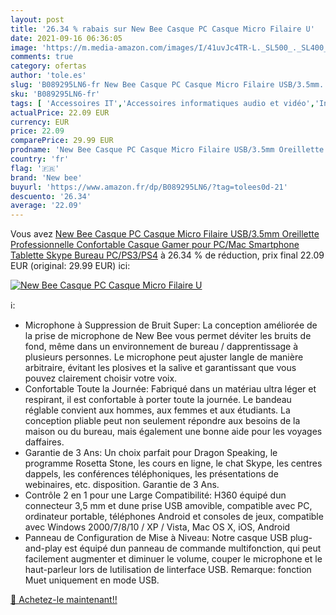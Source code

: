 ```yaml
---
layout: post
title: '26.34 % rabais sur New Bee Casque PC Casque Micro Filaire U'
date: 2021-09-16 06:36:05
image: 'https://m.media-amazon.com/images/I/41uvJc4TR-L._SL500_._SL400_.jpg'
comments: true
category: ofertas
author: 'tole.es'
slug: 'B089295LN6-fr New Bee Casque PC Casque Micro Filaire USB/3.5mm...'
sku: 'B089295LN6-fr'
tags: [ 'Accessoires IT','Accessoires informatiques audio et vidéo','Informatique','Micro Casques PC','new bee', ]
actualPrice: 22.09 EUR
currency: EUR
price: 22.09
comparePrice: 29.99 EUR
prodname: 'New Bee Casque PC Casque Micro Filaire USB/3.5mm Oreillette Professionnelle Confortable Casque Gamer pour PC/Mac  Smartphone  Tablette  Skype  Bureau PC/PS3/PS4'
country: 'fr'
flag: '🇫🇷'
brand: 'New bee'
buyurl: 'https://www.amazon.fr/dp/B089295LN6/?tag=tolees0d-21'
descuento: '26.34'
average: '22.09'
---
```


Vous avez [New Bee Casque PC Casque Micro Filaire USB/3.5mm Oreillette Professionnelle Confortable Casque Gamer pour PC/Mac  Smartphone  Tablette  Skype  Bureau PC/PS3/PS4](https://www.amazon.fr/dp/B089295LN6/?tag=tolees0d-21)  à  26.34 % de réduction, prix final  22.09 EUR (original: 29.99 EUR) ici:

[![New Bee Casque PC Casque Micro Filaire U](https://m.media-amazon.com/images/I/41uvJc4TR-L._SL500_._SL400_.jpg)](https://www.amazon.fr/dp/B089295LN6/?tag=tolees0d-21)

ℹ️:

- Microphone à Suppression de Bruit Super: La conception améliorée de la prise de microphone de New Bee vous permet déviter les bruits de fond, même dans un environnement de bureau / dapprentissage à plusieurs personnes. Le microphone peut ajuster langle de manière arbitraire, évitant les plosives et la salive et garantissant que vous pouvez clairement choisir votre voix.
- Confortable Toute la Journée: Fabriqué dans un matériau ultra léger et respirant, il est confortable à porter toute la journée. Le bandeau réglable convient aux hommes, aux femmes et aux étudiants. La conception pliable peut non seulement répondre aux besoins de la maison ou du bureau, mais également une bonne aide pour les voyages daffaires.
- Garantie de 3 Ans: Un choix parfait pour Dragon Speaking, le programme Rosetta Stone, les cours en ligne, le chat Skype, les centres dappels, les conférences téléphoniques, les présentations de webinaires, etc. disposition. Garantie de 3 Ans.
- Contrôle 2 en 1 pour une Large Compatibilité: H360 équipé dun connecteur 3,5 mm et dune prise USB amovible, compatible avec PC, ordinateur portable, téléphones Android et consoles de jeux, compatible avec Windows 2000/7/8/10 / XP / Vista, Mac OS X, iOS, Android
- Panneau de Configuration de Mise à Niveau: Notre casque USB plug-and-play est équipé dun panneau de commande multifonction, qui peut facilement augmenter et diminuer le volume, couper le microphone et le haut-parleur lors de lutilisation de linterface USB. Remarque: fonction Muet uniquement en mode USB.

[🛒 Achetez-le maintenant!!](https://www.amazon.fr/dp/B089295LN6/?tag=tolees0d-21)
